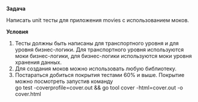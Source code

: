 **Задача**

Написать unit тесты для приложения movies с использованием моков. 

**Условия**
1. Тесты должны быть написаны для транспортного уровня и для уровня бизнес-логики. Для транспортного уровня используются моки бизнес-логики, для бизнес-логики используются моки уровня хранения данных.
2. Для создания моков можно использовать любую библиотеку.
3. Постараться добиться покрытия тестами 60% и выше.  Покрытие можно посмотреть запустив команду  
go test -coverprofile=cover.out && go tool cover -html=cover.out -o cover.html
